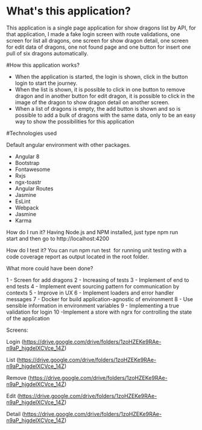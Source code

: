 # What's this application?

This application is a single page application for show dragons list by API, for that application, I made a fake login screen with route validations, one screen for list all dragons, one screen for show dragon detail, one screen for edit data of dragons, one not found page and one button for insert one pull of six dragons automatically.

#How this application works?

- When the application is started, the login is shown,  click in the button login to start the journey.
- When the list is shown, it is possible to click in one button to remove dragon and in another button for edit dragon, it is possible to click in the image of the dragon to show dragon detail on another screen.
- When a list of dragons is empty, the add button is shown and so is possible to add a bulk of dragons with the same data, only to be an easy way to show the possibilities for this application


#Technologies used

Default angular environment with other packages.

* Angular 8
* Bootstrap
* Fontawesome
* Rxjs
* ngx-toastr
* Angular Routes
* Jasmine
* EsLint
* Webpack
* Jasmine
* Karma


How do I run it?
Having Node.js and NPM installed, just type npm run start and then go to http://localhost:4200



How do I test it?
You can run npm run test  for running unit testing with a code coverage report as output located in the root folder.


What more could have been done?

1 - Screen for add dragons
2 - Increasing of tests
3 - Implement of end to end tests
4 - Implement event sourcing pattern for communication by contexts
5 - Improve in UX
6 - Implement loaders and error handler messages
7 - Docker for build application-agnostic of environment
8 - Use sensible information in environment variables
9 - Implementing a true validation for login
10 -Implement a store with ngrx for controlling the state of the application


Screens: 

Login
(https://drive.google.com/drive/folders/1zoHZEKe9RAe-n9aP_hjgdeIXCVce_14Z)


List
(https://drive.google.com/drive/folders/1zoHZEKe9RAe-n9aP_hjgdeIXCVce_14Z)

Remove
(https://drive.google.com/drive/folders/1zoHZEKe9RAe-n9aP_hjgdeIXCVce_14Z)

Edit
(https://drive.google.com/drive/folders/1zoHZEKe9RAe-n9aP_hjgdeIXCVce_14Z)

Detail
(https://drive.google.com/drive/folders/1zoHZEKe9RAe-n9aP_hjgdeIXCVce_14Z)

